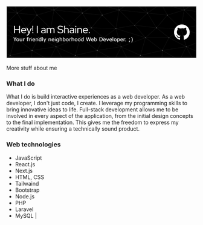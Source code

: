![Header](./github-header-image.png)

More stuff about me


### What I do
What I do is build interactive experiences as a web developer. As a web developer, I don't just code, I create.  I leverage my programming skills to bring innovative ideas to life.  Full-stack development allows me to be involved in every aspect of the application, from the initial design concepts to the final implementation. This gives me the freedom to express my creativity while ensuring a technically sound product.


### Web technologies

- JavaScript
- React.js
- Next.js
- HTML, CSS
- Tailwaind
- Bootstrap
- Node.js
- PHP
- Laravel
- MySQL                                                  |



